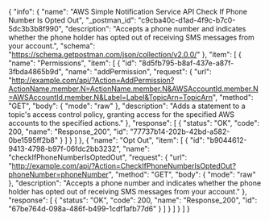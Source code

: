 {
  "info": {
    "name": "AWS Simple Notification Service API Check If Phone Number Is Opted Out",
    "_postman_id": "c9cba40c-d1ad-4f9c-b7c0-5dc3b3b8f990",
    "description": "Accepts a phone number and indicates whether the phone holder has opted out of receiving SMS messages from your account.",
    "schema": "https://schema.getpostman.com/json/collection/v2.0.0/"
  },
  "item": [
    {
      "name": "Permissions",
      "item": [
        {
          "id": "8d5fb795-b8af-437e-a87f-3fbda4865b9d",
          "name": "addPermission",
          "request": {
            "url": "http://example.com/api/?Action=AddPermission?ActionName.member.N=ActionName.member.N&AWSAccountId.member.N=AWSAccountId.member.N&Label=Label&TopicArn=TopicArn",
            "method": "GET",
            "body": {
              "mode": "raw"
            },
            "description": "Adds a statement to a topic's access control policy, granting access for the specified AWS accounts to the specified actions."
          },
          "response": [
            {
              "status": "OK",
              "code": 200,
              "name": "Response_200",
              "id": "77737b14-202b-42bd-a582-0be1595ff2b8"
            }
          ]
        }
      ]
    },
    {
      "name": "Opt Out",
      "item": [
        {
          "id": "b9044612-9413-4798-b97f-06fdc2bb3232",
          "name": "checkIfPhoneNumberIsOptedOut",
          "request": {
            "url": "http://example.com/api/?Action=CheckIfPhoneNumberIsOptedOut?phoneNumber=phoneNumber",
            "method": "GET",
            "body": {
              "mode": "raw"
            },
            "description": "Accepts a phone number and indicates whether the phone holder has opted out of receiving SMS messages from your account."
          },
          "response": [
            {
              "status": "OK",
              "code": 200,
              "name": "Response_200",
              "id": "67be764d-098a-486f-b499-1cdf1afb77d6"
            }
          ]
        }
      ]
    }
  ]
}